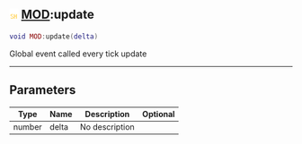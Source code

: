 ## ![shared](../../.gitbook/assets/shared.png) [MOD](./readme/mod.md):update

```lua
void MOD:update(delta)
```

Global event called every tick update

------
## Parameters

| Type   | Name | Description | Optional |
| ------ | ---- | ----------- | -------: |
| number | delta | No description |  |

